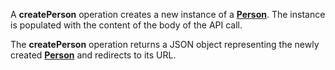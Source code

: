 A **createPerson** operation creates a new instance of a [**Person**](#tag/people). The instance is populated with the content of the body of the API call.

The **createPerson** operation returns a JSON object representing the newly created [**Person**](#tag/people) and redirects to its URL.
